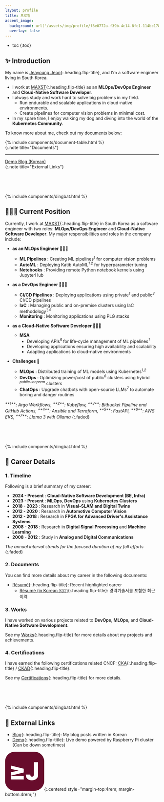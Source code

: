 ```yaml
---
layout: profile
title: 프로필
accent_image: 
  background: url('/assets/img/profile/f3e0772a-f39b-4c14-8fc1-114bc1780d10.jpg') center/cover
  overlay: false
---
```


* toc
{:toc}

## ✨ Introduction

My name is [Jeayoung Jeon]{:.heading.flip-title}, and I'm a software engineer living in South Korea.

- I work at [MAXST]{:.heading.flip-title} as an **MLOps/DevOps Engineer** and **Cloud-Native Software Developer**.
- I always study and work hard to solve big problems in my field.
    - Run endurable and scalable applications in cloud-native environments.
    - Create pipelines for computer vision problems in minimal cost.
- In my spare time, I enjoy walking my dog and diving into the world of the **Kubernetes Community**.

To know more about me, check out my documents below:

<div class="screen-only">
  {% include components/document-table.html %}
</div>
{:.note title="Documents"}

---

<div class="screen-only">
  <!-- <a href="/certifications" class="btn btn-sm btn-primary mt1">
    <small class="icon-checkmark"></small>
    Certifications
  </a> -->
  <a href="https://app.jyje.live" class="btn btn-sm btn-primary mt1">
    <small class="icon-wrench"></small>
    Demo
  </a>
  <a href="https://blog.jyje.live" class="btn btn-sm btn-primary mt1">
    <small class="icon-bubble"></small>
    Blog (Korean)
  </a>
</div>
{:.note title="External Links"}


<div style="margin-top: 5rem;">
  {% include components/dingbat.html %}
</div>


## 🧑🏼‍💻 Current Position

Currently, I work at [MAXST]{:.heading.flip-title} in South Korea as a software engineer with two roles: **MLOps/DevOps Engineer** and **Cloud-Native Software Developer**. My major responsibilities and roles in the company include:

- **as an MLOps Engineer 👨🏼‍🔬**
    - <span class="emph btn-inline btn-primary">**ML Pipelines**</span> : Creating ML pipelines<sup>*1*</sup> for computer vision problems
    - <span class="emph btn-inline btn-primary">**AutoML**</span> : Deploying Katib AutoML<sup>*1,2*</sup> for hyperparameter tuning
    - <span class="emph btn-inline btn-primary">**Notebooks**</span> : Providing remote Python notebook kernels using JupyterHub

- **as a DevOps Engineer 🧑🏼‍🔧**
    - <span class="emph btn-inline btn-primary">**CI/CD Pipelines**</span> : Deploying applications using private<sup>*1*</sup> and public<sup>*3*</sup> CI/CD pipelines
    - <span class="emph btn-inline btn-primary">**IaC**</span> : Managing public and on-premise clusters using IaC methodology<sup>*1,4*</sup>
    - <span class="emph btn-inline btn-primary">**Monitoring**</span> : Monitoring applications using PLG stacks

- **as a Cloud-Native Software Developer 🧑🏼‍💻**
    - <span class="emph btn-inline btn-primary">**MSA**</span>
        - Developing APIs<sup>*5*</sup> for life-cycle management of ML pipelines<sup>*1*</sup> 
        - Developing applications ensuring high availability and scalability
        - Adapting applications to cloud-native environments

- **Challenges 🧐**
    - <span class="emph btn-inline btn-primary">**MLOps**</span> : Distributed training of ML models using Kubernetes<sup>*1,2*</sup>
    - <span class="emph btn-inline btn-primary">**DevOps**</span> : Optimizing power/cost of public<sup>*6*</sup> clusters using hybrid <sup>*public+onprem*</sup> clusters
    - <span class="emph btn-inline btn-primary">**ChatOps**</span> : Upgrade chatbots with open-source LLMs<sup>*7*</sup> to automate boring and danger routines

<i>
  <sup>**1**</sup>: Argo Workflows,
  <sup>**2**</sup>: Kubeflow,
  <sup>**3**</sup>: Bitbucket Pipeline and GitHub Actions,
  <sup>**4**</sup>: Ansible and Terraform,
  <sup>**5**</sup>: FastAPI,
  <sup>**6**</sup>: AWS EKS,
  <sup>**7**</sup>: Llama 3 with Ollama
</i>
{:.faded}


<div style="margin-top: 5rem;">
  {% include components/dingbat.html %}
</div>


## 💼 Career Details

### 1. Timeline

Following is a brief summary of my career:

- <span class="emph btn-inline btn-primary">**2024 - Present**</span> : **Cloud-Native Software Development (BE, Infra)**
- <span class="emph btn-inline btn-primary">**2023 - Present**</span> : **MLOps**, **DevOps** using **Kubernetes Clusters**
- <span class="emph btn-inline btn-primary">**2018 - 2023**</span> : Research in **Visual-SLAM and Digital Twins**
- <span class="emph btn-inline btn-primary">**2012 - 2020**</span> : Research in **Automotive Computer Vision**
- <span class="emph btn-inline btn-primary">**2012 - 2018**</span> : Research in **FPGA for Advanced Driver's Assistance Systems** 
- <span class="emph btn-inline btn-primary">**2008 - 2018**</span> : Research in **Digital Signal Processing** and **Machine Learning**
- <span class="emph btn-inline btn-primary">**2008 - 2012**</span> : Study in **Analog and Digital Communications**

*The annual interval stands for the focused duration of my full efforts*
{:.faded}

### 2. Documents

You can find more details about my career in the following documents:

- [Résumé]{:.heading.flip-title}: Recent highlighted career
  - [Résumé (in Korean 🇰🇷)]{:.heading.flip-title}: 경력기술서를 포함한 최근 이력
<!-- - [Curriculum Vitae]{:.heading.flip-title}: Full details of my career and training -->

<!-- - [커리큘럼]{:.heading.flip-title}: My CV in Korean -->


### 3. Works

I have worked on various projects related to **DevOps**, **MLOps**, and **Cloud-Native Software Development**.

See my [Works]{:.heading.flip-title} for more details about my projects and achievements.


### 4. Certifications

I have earned the following certifications related CNCF: [CKA]{:.heading.flip-title} / [CKAD]{:.heading.flip-title}.

See my [Certifications]{:.heading.flip-title} for more details.


<div style="margin-top: 5rem;">
  {% include components/dingbat.html %}
</div>


## 📜 External Links

- [Blog]{:.heading.flip-title}: My blog posts written in Korean
- [Demo]{:.heading.flip-title}: Live demo powered by Raspberry Pi cluster (Can be down sometimes)

![Logo of this site](/assets/icons/icon-128x128.png){:.centered style="margin-top:4rem; margin-bottom:4rem;"}

[Jeayoung Jeon]: https://www.linkedin.com/in/jyje "LinkedIn Profile"
[Profile]: / "my-profile --verbose"

[Résumé]: /profile/resume "my-profile resume"
[Curriculum Vitae]: /profile/cv "my-profile cv"
[CV]: /profile/cv "my-profile cv"

[Résumé (in Korean 🇰🇷)]: /profile/resume-ko "my-profile resume --ko"
[커리큘럼]: /profile/cv-ko "my-profile cv --ko"

[Certifications]: ../certifications
[Works]: ../works
[Articles]: ../articles
[Blog]: https://blog.jyje.live "My blog"
[MAXST]: https://www.linkedin.com/company/maxst "LinkedIn profile of MAXST Co., Ltd."
[Demo]: https://app.jyje.live "Demo"

[Mail]: mailto:jyjeon+portfolio@outlook.com?subject=To&nbsp;Jeayoung&nbsp;Jeon

[CKA]: ../certifications/cka-certified-kubernetes-administrator "Certified Kubernetes Administrator"
[CKAD]: ../certifications/ckad-certified-kubernetes-application-developer "Certified Kubernetes Application Developer"

